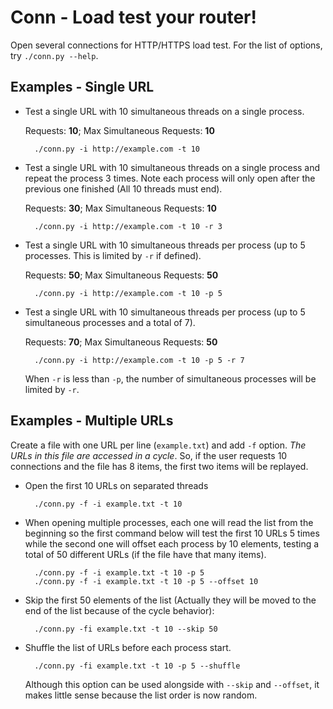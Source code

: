 # Conn - Load test your router!
Open several connections for HTTP/HTTPS load test. For the list of options, try `./conn.py --help`.

## Examples - Single URL

* Test a single URL with 10 simultaneous threads on a single process.

    Requests: **10**; Max Simultaneous Requests: **10**

        ./conn.py -i http://example.com -t 10

* Test a single URL with 10 simultaneous threads on a single process and repeat the process 3 times.
    Note each process will only open after the previous one finished (All 10 threads must end).

    Requests: **30**; Max Simultaneous Requests: **10**

        ./conn.py -i http://example.com -t 10 -r 3
    
* Test a single URL with 10 simultaneous threads per process (up to 5 processes. This is limited by `-r` if defined).

    Requests: **50**; Max Simultaneous Requests: **50**

        ./conn.py -i http://example.com -t 10 -p 5

* Test a single URL with 10 simultaneous threads per process (up to 5 simultaneous processes and a total of 7).

    Requests: **70**; Max Simultaneous Requests: **50**

        ./conn.py -i http://example.com -t 10 -p 5 -r 7
    
    When `-r` is less than `-p`, the number of simultaneous processes will be limited by `-r`.
    
## Examples - Multiple URLs

Create a file with one URL per line (`example.txt`) and add `-f` option. *The URLs in this file are accessed in a cycle*.
So, if the user requests 10 connections and the file has 8 items, the first two items will be replayed.

* Open the first 10 URLs on separated threads

        ./conn.py -f -i example.txt -t 10
    
* When opening multiple processes, each one will read the list from the beginning so the first command below
will test the first 10 URLs 5 times while the second one will offset each process by 10 elements, testing a
total of 50 different URLs (if the file have that many items).

        ./conn.py -f -i example.txt -t 10 -p 5
        ./conn.py -f -i example.txt -t 10 -p 5 --offset 10

* Skip the first 50 elements of the list (Actually they will be moved to the end of the list because of
the cycle behavior):

        ./conn.py -fi example.txt -t 10 --skip 50

* Shuffle the list of URLs before each process start.

        ./conn.py -fi example.txt -t 10 -p 5 --shuffle

    Although this option can be used alongside with `--skip` and `--offset`, it makes little sense because the list
    order is now random.
